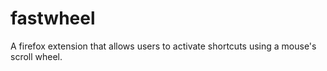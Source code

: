 # fastwheel

A firefox extension that allows users to activate shortcuts using a mouse's scroll wheel.
